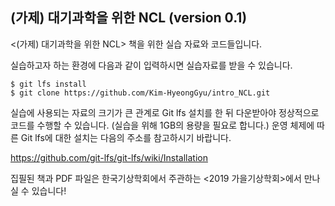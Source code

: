 ## (가제) 대기과학을 위한 NCL (version 0.1)

<(가제) 대기과학을 위한 NCL> 책을 위한 실습 자료와 코드들입니다.

실습하고자 하는 환경에 다음과 같이 입력하시면 실습자료를 받을 수 있습니다.

`$ git lfs install`  
`$ git clone https://github.com/Kim-HyeongGyu/intro_NCL.git` 

실습에 사용되는 자료의 크기가 큰 관계로 Git lfs 설치를 한 뒤 다운받아야 정상적으로 코드를 수행할 수 있습니다. (실습을 위해 1GB의 용량을 필요로 합니다.)
운영 체제에 따른 Git lfs에 대한 설치는 다음의 주소를 참고하시기 바랍니다.  

https://github.com/git-lfs/git-lfs/wiki/Installation  
  

집필된 책과 PDF 파일은 한국기상학회에서 주관하는 <2019 가을기상학회>에서 만나실 수 있습니다!

